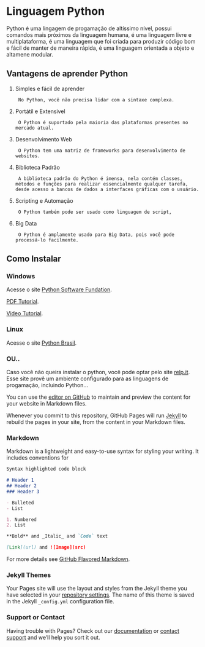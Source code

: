 # Linguagem Python

Python é uma lingagem de progamação de altíssimo nível, possui comandos mais próximos da linguagem humana, é uma linguagem livre e multiplataforma, é uma linguagem que foi criada para produzir código bom e fácil de manter de maneira rápida, é uma linguagem orientada a objeto e altamene modular.

## Vantagens de aprender Python

  1. Simples e fácil de aprender
  
          No Python, você não precisa lidar com a sintaxe complexa.
  2. Portátil e Extensivel
  
          O Python é suportado pela maioria das plataformas presentes no mercado atual.
  3. Desenvolvimento Web
  
          O Python tem uma matriz de frameworks para desenvolvimento de websites.
  4. Biblioteca Padrão
  
          A biblioteca padrão do Python é imensa, nela contém classes, métodos e funções para realizar essencialmente qualquer tarefa, desde acesso a bancos de dados a interfaces gráficas com o usuário.
  5. Scripting e Automação
  
          O Python também pode ser usado como linguagem de script, 
  6. Big Data
  
          O Python é amplamente usado para Big Data, pois você pode processá-lo facilmente.

## Como Instalar

  ### Windows
  
  Acesse o site [Python Software Fundation](https://www.python.org/downloads/).
  
  [PDF Tutorial](http://www.filosofiacienciaarte.org/attachments/article/1026/instalarPython.pdf).
  
  [Video Tutorial](https://youtu.be/X2C3HG_ynGM).
  
  ### Linux
  
  Acesse o site [Python Brasil](https://python.org.br/instalacao-linux/).
  
  ### OU..
  
  Caso você não queira instalar o python, você pode optar pelo site [relp.it](https://repl.it/).
  Esse site provê um ambiente configurado para as linguagens de progamação, incluindo Python...
  

You can use the [editor on GitHub](https://github.com/MayllaKrislainy/Python/edit/master/index.md) to maintain and preview the content for your website in Markdown files.

Whenever you commit to this repository, GitHub Pages will run [Jekyll](https://jekyllrb.com/) to rebuild the pages in your site, from the content in your Markdown files.

### Markdown

Markdown is a lightweight and easy-to-use syntax for styling your writing. It includes conventions for

```markdown
Syntax highlighted code block

# Header 1
## Header 2
### Header 3

- Bulleted
- List

1. Numbered
2. List

**Bold** and _Italic_ and `Code` text

[Link](url) and ![Image](src)
```

For more details see [GitHub Flavored Markdown](https://guides.github.com/features/mastering-markdown/).

### Jekyll Themes

Your Pages site will use the layout and styles from the Jekyll theme you have selected in your [repository settings](https://github.com/MayllaKrislainy/Python/settings). The name of this theme is saved in the Jekyll `_config.yml` configuration file.

### Support or Contact

Having trouble with Pages? Check out our [documentation](https://help.github.com/categories/github-pages-basics/) or [contact support](https://github.com/contact) and we’ll help you sort it out.

